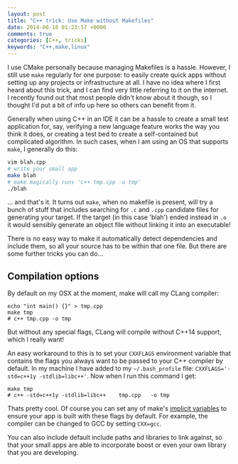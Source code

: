 ```yaml
---
layout: post
title: "C++ trick: Use Make without Makefiles"
date: 2014-06-16 01:23:57 +0000
comments: true
categories: [C++, tricks]
keywords: "C++,make,linux"
---
```


I use CMake personally because managing Makefiles is a hassle. However, I still use ```make``` regularly for one purpose: to easily create quick apps without setting up any projects or infrastructure at all. I have no idea where I first heard about this trick, and I can find very little referring to it on the internet. I recently found out that most people didn't know about it though, so I thought I'd put a bit of info up here so others can benefit from it.

Generally when using C++ in an IDE it can be a hassle to create a small test application for, say, verifying a new language feature works the way you think it does, or creating a test bed to create a self-contained but complicated algorithm. In such cases, when I am using an OS that supports ```make```, I generally do this:

```bash
vim blah.cpp
# write your small app
make blah
# make magically runs 'c++ tmp.cpp -o tmp'
./blah
```

... and that's it. It turns out ```make```, when no makefile is present, will try a bunch of stuff that includes searching for ```.c``` and ```.cpp``` candidate files for generating your target. If the target (in this case 'blah') ended instead in ```.o``` it would sensibly generate an object file without linking it into an executable!

There is no easy way to make it automatically detect dependencies and include them, so all your source has to be within that one file. But there are some further tricks you can do...

## Compilation options

By default on my OSX at the moment, make will call my CLang compiler:
```
echo "int main() {}" > tmp.cpp
make tmp
# c++ tmp.cpp -o tmp
```

But without any special flags, CLang will compile without C++14 support, which I really want!

An easy workaround to this is to set your ```CXXFLAGS``` environment variable that contains the flags you always want to be passed to your C++ compiler by default. In my machine I have added to my ```~/.bash_profile``` file: ```CXXFLAGS='-std=c++1y -stdlib=libc++'```. Now when I run this command I get: 

```
make tmp
# c++ -std=c++1y -stdlib=libc++    tmp.cpp   -o tmp
```

Thats pretty cool. Of course you can set any of make's [implicit variables](http://www.gnu.org/software/make/manual/html_node/Implicit-Variables.html) to ensure your app is built with these flags by default. For example, the compiler can be changed to GCC by setting ```CXX=gcc```. 

You can also include default include paths and libraries to link against, so that your small apps are able to incorporate boost or even your own library that you are developing. 

